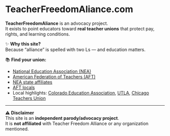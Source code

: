 # TeacherFreedomAliance.com

**TeacherFreedomAliance** is an advocacy project.  
It exists to point educators toward **real teacher unions** that protect pay, rights, and learning conditions.

✨ **Why this site?**  
Because “alliance” is spelled with two Ls — and education matters.

📚 **Find your union:**  
- [National Education Association (NEA)](https://www.nea.org/)  
- [American Federation of Teachers (AFT)](https://www.aft.org/)  
- [NEA state affiliates](https://www.nea.org/nea-affiliates)  
- [AFT locals](https://www.aft.org/your-local)  
- Local highlights: [Colorado Education Association](https://coloradoea.org/), [UTLA](https://www.utla.net/), [Chicago Teachers Union](https://www.ctulocal1.org/)

---

⚠️ **Disclaimer**  
This site is an **independent parody/advocacy project**.  
It is **not affiliated** with Teacher Freedom Alliance or any organization mentioned.
